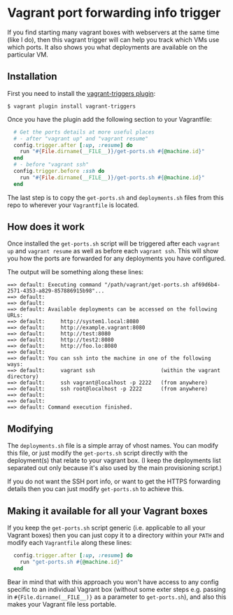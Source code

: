 Vagrant port forwarding info trigger
====================================

If you find starting many vagrant boxes with webservers at the same time (like I do), then this vagrant trigger will can help you track which VMs use which ports.
It also shows you what deployments are available on the particular VM.

Installation
------------

First you need to install the [vagrant-triggers plugin](https://github.com/emyl/vagrant-triggers):

```shell
$ vagrant plugin install vagrant-triggers
```

Once you have the plugin add the following section to your Vagrantfile:

```ruby
  # Get the ports details at more useful places
  # - after "vagrant up" and "vagrant resume"
  config.trigger.after [:up, :resume] do
    run "#{File.dirname(__FILE__)}/get-ports.sh #{@machine.id}"
  end
  # - before "vagrant ssh"
  config.trigger.before :ssh do
    run "#{File.dirname(__FILE__)}/get-ports.sh #{@machine.id}"
  end
```

The last step is to copy the `get-ports.sh` and `deployments.sh` files from this repo to wherever your `Vagrantfile` is located.


How does it work
----------------

Once installed the `get-ports.sh` script will be triggered after each `vagrant up` and `vagrant resume` as well as before each `vagrant ssh`. This will show you how the ports are forwarded for any deployments you have configured.

The output will be something along these lines:

```shell
==> default: Executing command "/path/vagrant/get-ports.sh af69d6b4-2571-4353-a829-857886915b98"...
==> default:  
==> default:  
==> default: Available deployments can be accessed on the following URLs:
==> default:     http://system1.local:8080
==> default:     http://example.vagrant:8080
==> default:     http://test:8080
==> default:     http://test2:8080
==> default:     http://foo.lo:8080
==> default:  
==> default: You can ssh into the machine in one of the following ways:
==> default:     vagrant ssh                     (within the vagrant directory)
==> default:     ssh vagrant@localhost -p 2222   (from anywhere)
==> default:     ssh root@localhost -p 2222      (from anywhere)
==> default:  
==> default:  
==> default: Command execution finished.
```

Modifying
---------

The `deployments.sh` file is a simple array of vhost names. You can modify this file, or just modify the `get-ports.sh` script directly with the deployment(s) that relate to your vagrant box. (I keep the deployments list separated out only because it's also used by the main provisioning script.)

If you do not want the SSH port info, or want to get the HTTPS forwarding details then you can just modify `get-ports.sh` to achieve this.


Making it available for all your Vagrant boxes
----------------------------------------------

If you keep the `get-ports.sh` script generic (i.e. applicable to all your Vagrant boxes) then you can just copy it to a directory within your `PATH` and modify each `Vagrantfile` along these lines:

```ruby
  config.trigger.after [:up, :resume] do
    run "get-ports.sh #{@machine.id}"
  end
```

Bear in mind that with this approach you won't have access to any config specific to an individual Vagrant box (without some exter steps e.g. passing in `#{File.dirname(__FILE__)}` as a parameter to `get-ports.sh`), and also this makes your Vagrant file less portable.
